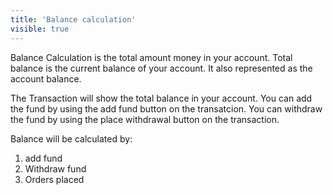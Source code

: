 ```yaml
---
title: 'Balance calculation'
visible: true
---
```


Balance Calculation is the total amount money in your account. Total balance is  the current balance of your account. It also represented as the account balance.

The Transaction will show the total balance in your account. You can add the fund by using the add fund button on the transatcion. You can withdraw the fund by using the place withdrawal button on the transaction.

Balance will be calculated by:
1. add fund
2. Withdraw fund
3. Orders placed